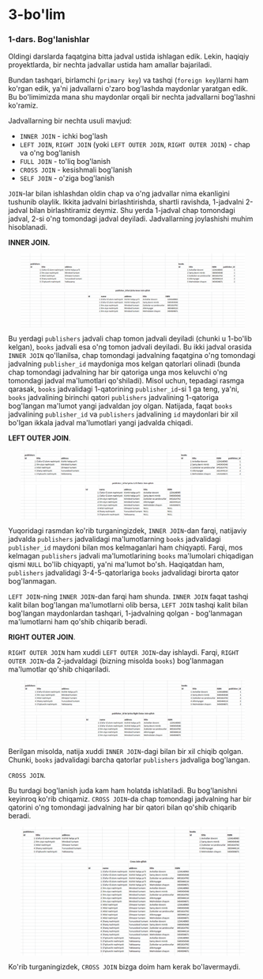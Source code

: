 # 3-bo'lim

### 1-dars. Bog'lanishlar

Oldingi darslarda faqatgina bitta jadval ustida ishlagan edik. Lekin, haqiqiy proyektlarda, bir nechta jadvallar ustida ham amallar bajariladi.

Bundan tashqari, birlamchi (`primary key`) va tashqi (`foreign key`)larni ham ko'rgan edik, ya'ni jadvallarni o'zaro bog'lashda maydonlar yaratgan edik. Bu bo'limimizda mana shu maydonlar orqali bir nechta jadvallarni bog'lashni ko'ramiz.

Jadvallarning bir nechta usuli mavjud:

* `INNER JOIN` - ichki bog'lash
* `LEFT JOIN`, `RIGHT JOIN` (yoki `LEFT OUTER JOIN`, `RIGHT OUTER JOIN`) - chap va o'ng bog'lanish
* `FULL JOIN` - to'liq bog'lanish
* `CROSS JOIN` - kesishmali bog'lanish
* `SELF JOIN` - o'ziga bog'lanish

`JOIN`-lar bilan ishlashdan oldin chap va o'ng jadvallar nima ekanligini tushunib olaylik. Ikkita jadvalni birlashtirishda, shartli ravishda, 1-jadvalni 2-jadval bilan birlashtiramiz deymiz. Shu yerda 1-jadval chap tomondagi jadval, 2-si o'ng tomondagi jadval deyiladi. Jadvallarning joylashishi muhim hisoblanadi.

**INNER JOIN.**

<img src="images/lesson-1-1.png" alt="lesson-1-1" title="lesson-1-1" style="width:90%;height:90;margin:0 auto;display:block;">

Bu yerdagi `publishers` jadvali chap tomon jadvali deyiladi (chunki u 1-bo'lib kelgan), `books` jadvali esa o'ng tomon jadvali deyiladi. Bu ikki jadval orasida `INNER JOIN` qo'llanilsa, chap tomondagi jadvalning faqatgina o'ng tomondagi jadvalning `publisher_id` maydoniga mos kelgan qatorlari olinadi (bunda chap tomondagi jadvalning har bir qatoriga unga mos keluvchi o'ng tomondagi jadval ma'lumotlari qo'shiladi). Misol uchun, tepadagi rasmga qarasak, `books` jadvalidagi  1-qatorining `publisher_id`-si 1 ga teng, ya'ni, `books` jadvalining birinchi qatori `publishers` jadvalining 1-qatoriga bog'langan ma'lumot yangi jadvaldan joy olgan. Natijada, faqat `books` jadvalining `publisher_id` va `publishers` jadvalining `id` maydonlari bir xil bo'lgan ikkala jadval ma'lumotlari yangi jadvalda chiqadi.

**LEFT OUTER JOIN**.

<img src="images/lesson-1-2.png" alt="lesson-1-2" title="lesson-1-2" style="width:90%;height:90;margin:0 auto;display:block;">

Yuqoridagi rasmdan ko'rib turganingizdek, `INNER JOIN`-dan farqi, natijaviy jadvalda `publishers` jadvalidagi ma'lumotlarning `books` jadvalidagi `publisher_id` maydoni bilan mos kelmaganlari ham chiqyapti. Farqi, mos kelmagan `publishers` jadvali ma'lumotlarining `books` ma'lumolari chiqadigan qismi `NULL` bo'lib chiqyapti, ya'ni ma'lumot bo'sh. Haqiqatdan ham, `publishers` jadvalidagi 3-4-5-qatorlariga `books` jadvalidagi birorta qator bog'lanmagan.

`LEFT JOIN`-ning `INNER JOIN`-dan farqi ham shunda. `INNER JOIN` faqat tashqi kalit bilan bog'langan ma'lumotlarni olib bersa, `LEFT JOIN` tashqi kalit bilan bog'langan maydonlardan tashqari, 1-jadvalning qolgan - bog'lanmagan ma'lumotlarni ham qo'shib chiqarib beradi.

**RIGHT OUTER JOIN**.

`RIGHT OUTER JOIN` ham xuddi `LEFT OUTER JOIN`-day ishlaydi. Farqi, `RIGHT OUTER JOIN`-da 2-jadvaldagi (bizning misolda `books`) bog'lanmagan ma'lumotlar qo'shib chiqariladi.

<img src="images/lesson-1-3.png" alt="lesson-1-3" title="lesson-1-3" style="width:90%;height:90;margin:0 auto;display:block;">

Berilgan misolda, natija xuddi `INNER JOIN`-dagi bilan bir xil chiqib qolgan. Chunki, `books` jadvalidagi barcha qatorlar `publishers` jadvaliga bog'langan.

`CROSS JOIN`.

Bu turdagi bog'lanish juda kam ham holatda ishlatiladi. Bu bog'lanishni keyinroq ko'rib chiqamiz. `CROSS JOIN`-da chap tomondagi jadvalning har bir qatorini o'ng tomondagi jadvalning har bir qatori bilan qo'shib chiqarib beradi.

<img src="images/lesson-1-4.png" alt="lesson-1-4" title="lesson-1-4" style="width:90%;height:90;margin:0 auto;display:block;">

Ko'rib turganingizdek, `CROSS JOIN` bizga doim ham kerak bo'lavermaydi.
